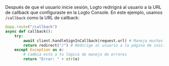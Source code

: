Después de que el usuario inicie sesión, Logto redirigirá al usuario a la URL de callback que configuraste en la Logto Console. En este ejemplo, usamos `/callback` como la URL de callback:

```python
@app.route("/callback")
async def callback():
    try:
        await client.handleSignInCallback(request.url) # Maneja muchas cosas
        return redirect("/") # Redirige al usuario a la página de inicio después de un inicio de sesión exitoso
    except Exception as e:
        # Cambia esto a tu lógica de manejo de errores
        return "Error: " + str(e)
```
